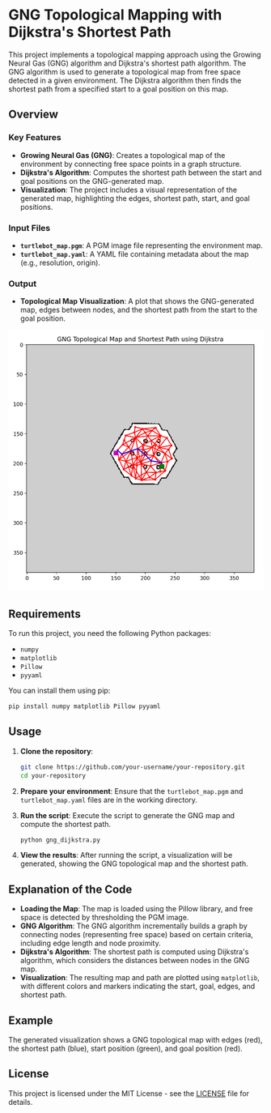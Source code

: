 # GNG Topological Mapping with Dijkstra's Shortest Path

This project implements a topological mapping approach using the Growing Neural Gas (GNG) algorithm and Dijkstra's shortest path algorithm. The GNG algorithm is used to generate a topological map from free space detected in a given environment. The Dijkstra algorithm then finds the shortest path from a specified start to a goal position on this map.

## Overview

### Key Features
- **Growing Neural Gas (GNG)**: Creates a topological map of the environment by connecting free space points in a graph structure.
- **Dijkstra's Algorithm**: Computes the shortest path between the start and goal positions on the GNG-generated map.
- **Visualization**: The project includes a visual representation of the generated map, highlighting the edges, shortest path, start, and goal positions.

### Input Files
- **`turtlebot_map.pgm`**: A PGM image file representing the environment map.
- **`turtlebot_map.yaml`**: A YAML file containing metadata about the map (e.g., resolution, origin).

### Output
- **Topological Map Visualization**: A plot that shows the GNG-generated map, edges between nodes, and the shortest path from the start to the goal position.

![GNG Topological Map and Shortest Path](image_gng_dijkstra/image.png)

## Requirements
To run this project, you need the following Python packages:
- `numpy`
- `matplotlib`
- `Pillow`
- `pyyaml`

You can install them using pip:
```bash
pip install numpy matplotlib Pillow pyyaml
```

## Usage

1. **Clone the repository**:
   ```bash
   git clone https://github.com/your-username/your-repository.git
   cd your-repository
   ```

2. **Prepare your environment**:
   Ensure that the `turtlebot_map.pgm` and `turtlebot_map.yaml` files are in the working directory.

3. **Run the script**:
   Execute the script to generate the GNG map and compute the shortest path.
   ```bash
   python gng_dijkstra.py
   ```

4. **View the results**:
   After running the script, a visualization will be generated, showing the GNG topological map and the shortest path.

## Explanation of the Code

- **Loading the Map**: The map is loaded using the Pillow library, and free space is detected by thresholding the PGM image.
- **GNG Algorithm**: The GNG algorithm incrementally builds a graph by connecting nodes (representing free space) based on certain criteria, including edge length and node proximity.
- **Dijkstra's Algorithm**: The shortest path is computed using Dijkstra's algorithm, which considers the distances between nodes in the GNG map.
- **Visualization**: The resulting map and path are plotted using `matplotlib`, with different colors and markers indicating the start, goal, edges, and shortest path.

## Example
The generated visualization shows a GNG topological map with edges (red), the shortest path (blue), start position (green), and goal position (red).

## License
This project is licensed under the MIT License - see the [LICENSE](LICENSE) file for details.




